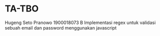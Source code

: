 # TA-TBO
Hugeng Seto Pranowo
1900018073
B
Implementasi regex untuk validasi sebuah email dan password menggunakan javascript
